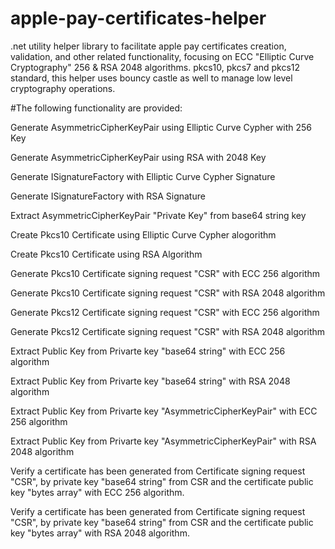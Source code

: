 # apple-pay-certificates-helper
.net utility helper library to facilitate apple pay certificates creation, validation, and other related functionality, focusing on  ECC "Elliptic Curve Cryptography" 256 &amp; RSA 2048 algorithms. pkcs10, pkcs7 and pkcs12 standard, this helper uses bouncy castle as well to manage low level cryptography operations.

#The following functionality are provided:

Generate AsymmetricCipherKeyPair using Elliptic Curve Cypher with 256 Key

Generate AsymmetricCipherKeyPair using RSA with 2048 Key

Generate ISignatureFactory with Elliptic Curve Cypher Signature

Generate ISignatureFactory with RSA Signature

Extract AsymmetricCipherKeyPair "Private Key" from base64 string key

Create Pkcs10 Certificate using Elliptic Curve Cypher alogorithm

Create Pkcs10 Certificate using RSA Algorithm

Generate Pkcs10 Certificate signing request "CSR" with ECC 256 algorithm

Generate Pkcs10 Certificate signing request "CSR" with RSA 2048 algorithm

Generate Pkcs12 Certificate signing request "CSR" with ECC 256 algorithm

Generate Pkcs12 Certificate signing request "CSR" with RSA 2048 algorithm

Extract Public Key from Privarte key "base64 string" with ECC 256 algorithm

Extract Public Key from Privarte key "base64 string" with RSA 2048 algorithm

Extract Public Key from Privarte key "AsymmetricCipherKeyPair" with ECC 256 algorithm

Extract Public Key from Privarte key "AsymmetricCipherKeyPair" with RSA 2048 algorithm

Verify a certificate has been generated from Certificate signing request "CSR", by private key "base64 string" from CSR and the certificate public key "bytes array" with ECC 256 algorithm.

Verify a certificate has been generated from Certificate signing request "CSR", by private key "base64 string" from CSR and the certificate public key "bytes array" with RSA 2048 algorithm.

